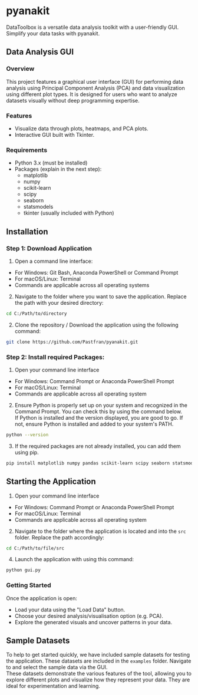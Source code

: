 # pyanakit
DataToolbox is a versatile data analysis toolkit with a user-friendly GUI. Simplify your data tasks with pyanakit.

## Data Analysis GUI 

### Overview
This project features a graphical user interface (GUI) for performing data analysis using Principal Component Analysis (PCA) and data visualization using different plot types. It is designed for users who want to analyze datasets visually without deep programming expertise. 

### Features
- Visualize data through plots, heatmaps, and PCA plots.
- Interactive GUI built with Tkinter.

### Requirements
- Python 3.x (must be installed)
- Packages (explain in the next step):
  - matplotlib
  - numpy
  - scikit-learn
  - scipy
  - seaborn
  - statsmodels
  - tkinter (usually included with Python)

## Installation 

### Step 1: Download Application
1. Open a command line interface: 
- For Windows: Git Bash, Anaconda PowerShell or Command Prompt
- For macOS/Linux: Terminal  
- Commands are applicable across all operating systems
2. Navigate to the folder where you want to save the application. Replace the path with your desired directory: 
```bash
cd C:/Path/to/directory
```
2. Clone the repository / Download the application using the following command: 
```bash 
git clone https://github.com/Pastfran/pyanakit.git
```
### Step 2: Install required Packages: 
1. Open your command line interface
- For Windows: Command Prompt or Anaconda PowerShell Prompt
- For macOS/Linux: Terminal
- Commands are applicable across all operating system  
2. Ensure Python is properly set up on your system and recognized in the Command Prompt. You can check this by using the command below. \
If Python is installed and the version displayed, you are good to go. If not, ensure Python is installed and added to your system's PATH.
```bash 
python --version
```	
3. If the required packages are not already installed, you can add them using pip. 
```bash
pip install matplotlib numpy pandas scikit-learn scipy seaborn statsmodels
```

## Starting the Application 
1. Open your command line interface
- For Windows: Command Prompt or Anaconda PowerShell Prompt
- For macOS/Linux: Terminal
- Commands are applicable across all operating system  
2. Navigate to the folder where the application is located and into the `src` folder. Replace the path accordingly:
```bash	
cd C:/Path/to/file/src
```
4. Launch the application with using this command:
```bash	
python gui.py
```
### Getting Started
Once the application is open: 
- Load your data using the "Load Data" button. 
- Choose your desired analysis/visualisation option (e.g. PCA).
- Explore the generated visuals and uncover patterns in your data. 

## Sample Datasets
To help to get started quickly, we have included sample datasets for testing the application. These datasets are included in the `examples` folder. 
Navigate to and select the sample data via the GUI. \
These datasets demonstrate the various features of the tool, allowing you to explore different plots and visualize how they represent your data. They are ideal for experimentation and learning.


